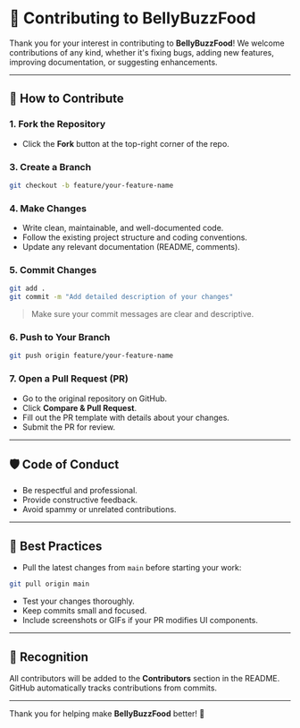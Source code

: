 # 🤝 Contributing to BellyBuzzFood

Thank you for your interest in contributing to **BellyBuzzFood**! We welcome contributions of any kind, whether it's fixing bugs, adding new features, improving documentation, or suggesting enhancements.

---

## 📝 How to Contribute

### 1. Fork the Repository
- Click the **Fork** button at the top-right corner of the repo.

### 3. Create a Branch
```bash
git checkout -b feature/your-feature-name
```

### 4. Make Changes
- Write clean, maintainable, and well-documented code.
- Follow the existing project structure and coding conventions.
- Update any relevant documentation (README, comments).

### 5. Commit Changes
```bash
git add .
git commit -m "Add detailed description of your changes"
```
> Make sure your commit messages are clear and descriptive.

### 6. Push to Your Branch
```bash
git push origin feature/your-feature-name
```

### 7. Open a Pull Request (PR)
- Go to the original repository on GitHub.
- Click **Compare & Pull Request**.
- Fill out the PR template with details about your changes.
- Submit the PR for review.

---

## 🛡️ Code of Conduct
- Be respectful and professional.
- Provide constructive feedback.
- Avoid spammy or unrelated contributions.

---

## 📌 Best Practices
- Pull the latest changes from `main` before starting your work:
```bash
git pull origin main
```
- Test your changes thoroughly.
- Keep commits small and focused.
- Include screenshots or GIFs if your PR modifies UI components.

---

## 🌟 Recognition
All contributors will be added to the **Contributors** section in the README. GitHub automatically tracks contributions from commits.

---

Thank you for helping make **BellyBuzzFood** better! 🚀
